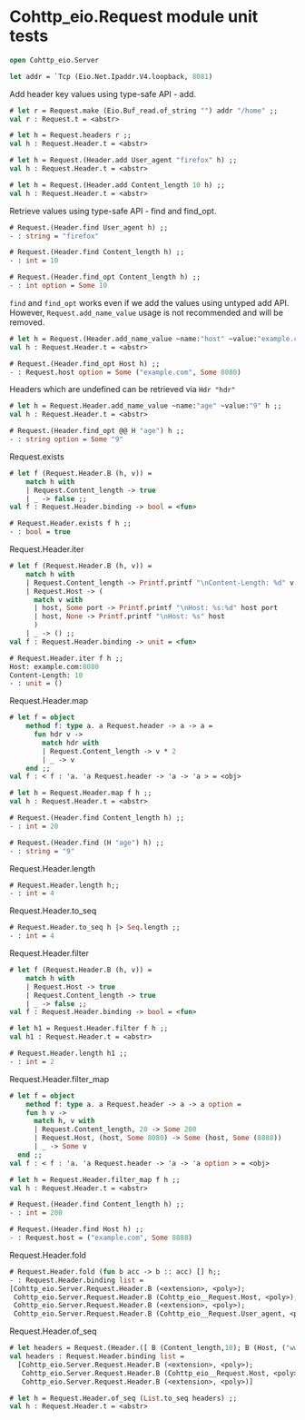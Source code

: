 # Cohttp_eio.Request module unit tests

```ocaml
open Cohttp_eio.Server

let addr = `Tcp (Eio.Net.Ipaddr.V4.loopback, 8081)
```

Add header key values using type-safe API - add.

```ocaml
# let r = Request.make (Eio.Buf_read.of_string "") addr "/home" ;;
val r : Request.t = <abstr>

# let h = Request.headers r ;;
val h : Request.Header.t = <abstr>

# let h = Request.(Header.add User_agent "firefox" h) ;;
val h : Request.Header.t = <abstr>

# let h = Request.(Header.add Content_length 10 h) ;;
val h : Request.Header.t = <abstr>
```

Retrieve values using type-safe API - find and find_opt.

```ocaml
# Request.(Header.find User_agent h) ;;
- : string = "firefox"

# Request.(Header.find Content_length h) ;;
- : int = 10

# Request.(Header.find_opt Content_length h) ;;
- : int option = Some 10
```

`find` and `find_opt` works even if we add the values using untyped add API. However, 
`Request.add_name_value` usage is not recommended and will be removed.

```ocaml
# let h = Request.(Header.add_name_value ~name:"host" ~value:"example.com:8080" h) ;;
val h : Request.Header.t = <abstr>

# Request.(Header.find_opt Host h) ;;
- : Request.host option = Some ("example.com", Some 8080)
```

Headers which are undefined can be retrieved via `Hdr "hdr"`

```ocaml
# let h = Request.Header.add_name_value ~name:"age" ~value:"9" h ;;
val h : Request.Header.t = <abstr>

# Request.(Header.find_opt @@ H "age") h ;;
- : string option = Some "9"
```

Request.exists

```ocaml
# let f (Request.Header.B (h, v)) =
    match h with
    | Request.Content_length -> true
    | _ -> false ;;
val f : Request.Header.binding -> bool = <fun>

# Request.Header.exists f h ;;
- : bool = true
```

Request.Header.iter

```ocaml
# let f (Request.Header.B (h, v)) =
    match h with
    | Request.Content_length -> Printf.printf "\nContent-Length: %d" v
    | Request.Host -> (
      match v with
      | host, Some port -> Printf.printf "\nHost: %s:%d" host port
      | host, None -> Printf.printf "\nHost: %s" host
      )
    | _ -> () ;;
val f : Request.Header.binding -> unit = <fun>

# Request.Header.iter f h ;;
Host: example.com:8080
Content-Length: 10
- : unit = ()
```

Request.Header.map

```ocaml
# let f = object
    method f: type a. a Request.header -> a -> a =
      fun hdr v ->
        match hdr with
        | Request.Content_length -> v * 2
        | _ -> v
    end ;;
val f : < f : 'a. 'a Request.header -> 'a -> 'a > = <obj>

# let h = Request.Header.map f h ;; 
val h : Request.Header.t = <abstr>

# Request.(Header.find Content_length h) ;;
- : int = 20

# Request.(Header.find (H "age") h) ;;
- : string = "9"
```

Request.Header.length

```ocaml
# Request.Header.length h;;
- : int = 4
```

Request.Header.to_seq

```ocaml
# Request.Header.to_seq h |> Seq.length ;;
- : int = 4
```

Request.Header.filter

```ocaml
# let f (Request.Header.B (h, v)) =
    match h with
    | Request.Host -> true
    | Request.Content_length -> true
    | _ -> false ;;
val f : Request.Header.binding -> bool = <fun>

# let h1 = Request.Header.filter f h ;;
val h1 : Request.Header.t = <abstr>

# Request.Header.length h1 ;;
- : int = 2
```

Request.Header.filter_map

```ocaml
# let f = object
    method f: type a. a Request.header -> a -> a option =
    fun h v ->
      match h, v with
      | Request.Content_length, 20 -> Some 200
      | Request.Host, (host, Some 8080) -> Some (host, Some (8888))
      | _ -> Some v
  end ;;
val f : < f : 'a. 'a Request.header -> 'a -> 'a option > = <obj>

# let h = Request.Header.filter_map f h ;;
val h : Request.Header.t = <abstr>

# Request.(Header.find Content_length h) ;;
- : int = 200

# Request.(Header.find Host h) ;;
- : Request.host = ("example.com", Some 8888)
```

Request.Header.fold

```ocaml
# Request.Header.fold (fun b acc -> b :: acc) [] h;;      
- : Request.Header.binding list =
[Cohttp_eio.Server.Request.Header.B (<extension>, <poly>);
 Cohttp_eio.Server.Request.Header.B (Cohttp_eio__Request.Host, <poly>);
 Cohttp_eio.Server.Request.Header.B (<extension>, <poly>);
 Cohttp_eio.Server.Request.Header.B (Cohttp_eio__Request.User_agent, <poly>)]
```

Request.Header.of_seq

```ocaml
# let headers = Request.(Header.([ B (Content_length,10); B (Host, ("www.example.com", None)); B (H "age", "30")])) ;;
val headers : Request.Header.binding list =
  [Cohttp_eio.Server.Request.Header.B (<extension>, <poly>);
   Cohttp_eio.Server.Request.Header.B (Cohttp_eio__Request.Host, <poly>);
   Cohttp_eio.Server.Request.Header.B (<extension>, <poly>)]

# let h = Request.Header.of_seq (List.to_seq headers) ;;
val h : Request.Header.t = <abstr>
```
